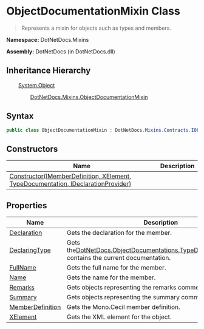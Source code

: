 # ObjectDocumentationMixin Class
> Represents a mixin for objects such as types and members.

**Namespace:** DotNetDocs.Mixins

**Assembly:** DotNetDocs (in DotNetDocs.dll)
## Inheritance Hierarchy
&nbsp;&nbsp;&nbsp;&nbsp;&nbsp;&nbsp;&nbsp;&nbsp;[System.Object](https://www.google.com/search?q=System.Object&btnI=)

&nbsp;&nbsp;&nbsp;&nbsp;&nbsp;&nbsp;&nbsp;&nbsp;&nbsp;&nbsp;&nbsp;&nbsp;&nbsp;&nbsp;&nbsp;&nbsp;[DotNetDocs.Mixins.ObjectDocumentationMixin](/docs/DotNetDocs/Mixins/ObjectDocumentationMixin.md)

## Syntax
```csharp
public class ObjectDocumentationMixin : DotNetDocs.Mixins.Contracts.IObjectDocumentation, DotNetDocs.Mixins.Contracts.IDocumentation
```
## Constructors
|Name|Description|
|---|---|
|[Constructor(IMemberDefinition, XElement, TypeDocumentation, IDeclarationProvider)](/docs/DotNetDocs/Mixins/ObjectDocumentationMixin/Constructors/Constructor_IMemberDefinition%2c%20XElement%2c%20Type7837.md)||
## Properties
|Name|Description|
|---|---|
|[Declaration](/docs/DotNetDocs/Mixins/ObjectDocumentationMixin/Properties/Declaration.md)|Gets the declaration for the member.|
|[DeclaringType](/docs/DotNetDocs/Mixins/ObjectDocumentationMixin/Properties/DeclaringType.md)|Gets the[DotNetDocs.ObjectDocumentations.TypeDocumentation](/docs/DotNetDocs/ObjectDocumentations/TypeDocumentation.md)which contains the current documentation.|
|[FullName](/docs/DotNetDocs/Mixins/ObjectDocumentationMixin/Properties/FullName.md)|Gets the full name for the member.|
|[Name](/docs/DotNetDocs/Mixins/ObjectDocumentationMixin/Properties/Name.md)|Gets the name for the member.|
|[Remarks](/docs/DotNetDocs/Mixins/ObjectDocumentationMixin/Properties/Remarks.md)|Gets objects representing the remarks comments.|
|[Summary](/docs/DotNetDocs/Mixins/ObjectDocumentationMixin/Properties/Summary.md)|Gets objects representing the summary comment.|
|[MemberDefinition](/docs/DotNetDocs/Mixins/ObjectDocumentationMixin/Properties/MemberDefinition.md)|Gets the Mono.Cecil member definition.|
|[XElement](/docs/DotNetDocs/Mixins/ObjectDocumentationMixin/Properties/XElement.md)|Gets the XML element for the object.|

